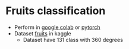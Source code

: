 # Fruits classification
* Perform in [google colab](https://colab.research.google.com/drive/1P4bjQf8lnv5XwQer2uFVucP-Z8Rk6xlR?usp=sharing) or [pytorch](https://colab.research.google.com/drive/1bR4GuIwe8abl4YRvf3uX8VcOw5Ecb4Xu?usp=sharing)
* Dataset [fruits](https://www.kaggle.com/moltean/fruits) in kaggle 
  - Dataset have 131 class with 360 degrees
